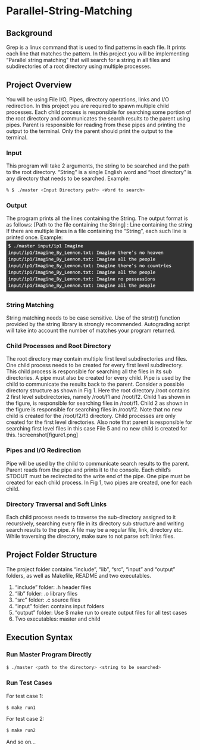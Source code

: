 # Parallel-String-Matching

## Background
Grep is a linux command that is used to find patterns in each file. It prints each line that matches the pattern. In this project you will be implementing “Parallel string matching” that will search for a string in all files and subdirectories of a root directory using multiple processes.

## Project Overview
You will be using File I/O, Pipes, directory operations, links and I/O redirection. In this project you are required to spawn multiple child processes. Each child process is responsible for searching some portion of the root directory and communicates the search results to the parent using pipes. Parent is responsible for reading from these pipes and printing the output to the terminal. Only the parent should print the output to the terminal. 

### Input
This program will take 2 arguments, the string to be searched and the path to the root directory. “String” is a single English word and “root directory” is any directory that needs to be searched.
Example:
```bash
% $ ./master <Input Directory path> <Word to search>
```

### Output
The program prints all the lines containing the String. The output format is as follows: [Path to the file containing the String] : Line containing the string
If there are multiple lines in a file containing the “String”, each such line is printed once.
Example: 
![screenshot](terminal.png)

### String Matching
String matching needs to be case sensitive. Use of the strstr() function provided by the string library is strongly recommended. Autograding script will take into account the number of matches your program returned.

### Child Processes and Root Directory
The root directory may contain multiple first level subdirectories and files. One child process needs to be created for every first level subdirectory. This child process is responsible for searching all the files in its sub directories. A pipe must also be created for every child. Pipe is used by the child to communicate the results back to the parent.
Consider a possible directory structure as shown in Fig 1. Here the root directory /root contains 2 first level subdirectories, namely /root/f1 and /root/f2. Child 1 as shown in the figure, is responsible for searching files in /root/f1. Child 2 as shown in the figure is responsible for searching files in /root/f2.
Note that no new child is created for the /root/f2/f3 directory. Child processes are only created for the first level directories. Also note that parent is responsible for searching first level files in this case File 5 and no new child is created for this.
!screenshot[figure1.png]

### Pipes and I/O Redirection
Pipe will be used by the child to communicate search results to the parent. Parent reads from the pipe and prints it to the console. Each child’s STDOUT must be redirected to the write end of the pipe. One pipe must be created for each child process. In Fig 1, two pipes are created, one for each child.

### Directory Traversal and Soft Links
Each child process needs to traverse the sub-directory assigned to it recursively, searching every file in its directory sub structure and writing search results to the pipe. A file may be a regular file, link, directory etc. While traversing the directory, make sure to not parse soft links files.

## Project Folder Structure
The project folder contains “include”, “lib”, “src”, “input” and “output” folders, as well as Makefile, README and two executables.
1. “include” folder: .h header files
2. “lib” folder: .o library files
3. “src” folder: .c source files
4. “input” folder: contains input folders
5. “output” folder: Use $ make run to create output files for all test cases
6. Two executables: master and child

## Execution Syntax

### Run Master Program Directly
```bash
$ ./master <path to the directory> <string to be searched>
```

### Run Test Cases
For test case 1: 
```bash
$ make run1
```
For test case 2: 
```bash
$ make run2 
```
And so on...

